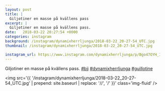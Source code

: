 ```yaml
---
layout: post
title: |
  Giljotiner en masse på kvällens pass
excerpt: |
  Giljotiner en masse på kvällens pass.   
date:   2018-03-22 20:27:54 +0000
categories: instagram
background: /instagram/dynamixherrljunga/2018-03-22_20-27-54_UTC.jpg
thumbnail: /instagram/dynamixherrljunga/2018-03-22_20-27-54_UTC.jpg

instagram_url: https://www.instagram.com/dynamixherrljunga/p/Bgo47OYH_IB
---
```

Giljotiner en masse på kvällens pass. [#bjj](https://www.instagram.com/explore/tags/bjj/) [#dynamixherrljunga](https://www.instagram.com/explore/tags/dynamixherrljunga/) [#guillotine](https://www.instagram.com/explore/tags/guillotine/)



<img src='{{ '/instagram/dynamixherrljunga/2018-03-22_20-27-54_UTC.jpg' | prepend: site.baseurl | replace: '//', '/' }}' class='img-fluid' />
